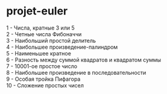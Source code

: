 # projet-euler

1 - Числа, кратные 3 или 5  
2 - Четные числа Фибоначчи  
3 - Наибольший простой делитель  
4 - Наибольшее произведение-палиндром  
5 - Наименьшее кратное  
6 - Разность между суммой квадратов и квадратом суммы  
7 - 10001-ое простое число  
8 - Наибольшее произведение в последовательности  
9 - Особая тройка Пифагора  
10 - Сложение простых чисел  

